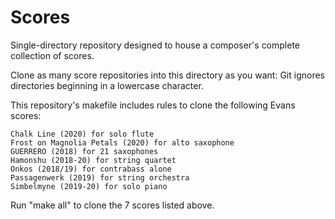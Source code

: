 Scores
======

Single-directory repository designed to house a composer's complete collection of scores.

Clone as many score repositories into this directory as you want: Git ignores directories beginning in a lowercase character.

This repository's makefile includes rules to clone the following Evans scores:

	Chalk Line (2020) for solo flute
	Frost on Magnolia Petals (2020) for alto saxophone
	GUERRERO (2018) for 21 saxophones
	Hamonshu (2018-20) for string quartet
	Onkos (2018/19) for contrabass alone
	Passagenwerk (2019) for string orchestra
	Simbelmyne (2019-20) for solo piano

Run "make all" to clone the 7 scores listed above.
